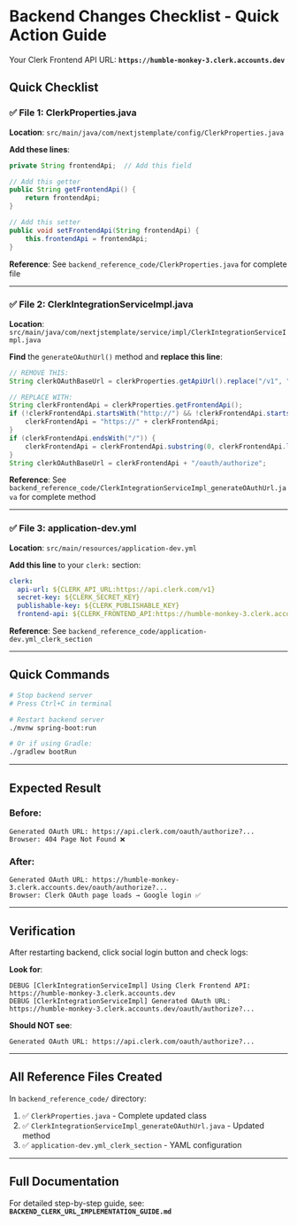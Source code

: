 # Backend Changes Checklist - Quick Action Guide

Your Clerk Frontend API URL: **`https://humble-monkey-3.clerk.accounts.dev`**

## Quick Checklist

### ✅ File 1: ClerkProperties.java

**Location**: `src/main/java/com/nextjstemplate/config/ClerkProperties.java`

**Add these lines**:
```java
private String frontendApi;  // Add this field

// Add this getter
public String getFrontendApi() {
    return frontendApi;
}

// Add this setter
public void setFrontendApi(String frontendApi) {
    this.frontendApi = frontendApi;
}
```

**Reference**: See `backend_reference_code/ClerkProperties.java` for complete file

---

### ✅ File 2: ClerkIntegrationServiceImpl.java

**Location**: `src/main/java/com/nextjstemplate/service/impl/ClerkIntegrationServiceImpl.java`

**Find** the `generateOAuthUrl()` method and **replace this line**:

```java
// REMOVE THIS:
String clerkOAuthBaseUrl = clerkProperties.getApiUrl().replace("/v1", "") + "/oauth/authorize";

// REPLACE WITH:
String clerkFrontendApi = clerkProperties.getFrontendApi();
if (!clerkFrontendApi.startsWith("http://") && !clerkFrontendApi.startsWith("https://")) {
    clerkFrontendApi = "https://" + clerkFrontendApi;
}
if (clerkFrontendApi.endsWith("/")) {
    clerkFrontendApi = clerkFrontendApi.substring(0, clerkFrontendApi.length() - 1);
}
String clerkOAuthBaseUrl = clerkFrontendApi + "/oauth/authorize";
```

**Reference**: See `backend_reference_code/ClerkIntegrationServiceImpl_generateOAuthUrl.java` for complete method

---

### ✅ File 3: application-dev.yml

**Location**: `src/main/resources/application-dev.yml`

**Add this line** to your `clerk:` section:

```yaml
clerk:
  api-url: ${CLERK_API_URL:https://api.clerk.com/v1}
  secret-key: ${CLERK_SECRET_KEY}
  publishable-key: ${CLERK_PUBLISHABLE_KEY}
  frontend-api: ${CLERK_FRONTEND_API:https://humble-monkey-3.clerk.accounts.dev}  # ADD THIS
```

**Reference**: See `backend_reference_code/application-dev.yml_clerk_section`

---

## Quick Commands

```bash
# Stop backend server
# Press Ctrl+C in terminal

# Restart backend server
./mvnw spring-boot:run

# Or if using Gradle:
./gradlew bootRun
```

---

## Expected Result

### Before:
```
Generated OAuth URL: https://api.clerk.com/oauth/authorize?...
Browser: 404 Page Not Found ❌
```

### After:
```
Generated OAuth URL: https://humble-monkey-3.clerk.accounts.dev/oauth/authorize?...
Browser: Clerk OAuth page loads → Google login ✅
```

---

## Verification

After restarting backend, click social login button and check logs:

**Look for**:
```
DEBUG [ClerkIntegrationServiceImpl] Using Clerk Frontend API: https://humble-monkey-3.clerk.accounts.dev
DEBUG [ClerkIntegrationServiceImpl] Generated OAuth URL: https://humble-monkey-3.clerk.accounts.dev/oauth/authorize?...
```

**Should NOT see**:
```
Generated OAuth URL: https://api.clerk.com/oauth/authorize?...
```

---

## All Reference Files Created

In `backend_reference_code/` directory:
1. ✅ `ClerkProperties.java` - Complete updated class
2. ✅ `ClerkIntegrationServiceImpl_generateOAuthUrl.java` - Updated method
3. ✅ `application-dev.yml_clerk_section` - YAML configuration

---

## Full Documentation

For detailed step-by-step guide, see: **`BACKEND_CLERK_URL_IMPLEMENTATION_GUIDE.md`**

